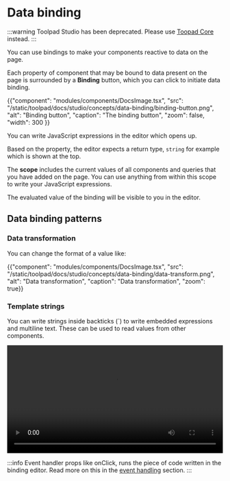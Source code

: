 # Data binding

:::warning
Toolpad Studio has been deprecated. Please use [Toopad Core](/toolpad/) instead.
:::

<p class="description">You can use bindings to make your components reactive to data on the page.</p>

Each property of component that may be bound to data present on the page is surrounded by a **Binding** button, which you can click to initiate data binding.

{{"component": "modules/components/DocsImage.tsx", "src": "/static/toolpad/docs/studio/concepts/data-binding/binding-button.png", "alt": "Binding button", "caption": "The binding button", "zoom": false, "width": 300 }}

You can write JavaScript expressions in the editor which opens up.

Based on the property, the editor expects a return type, `string` for example which is shown at the top.

The **scope** includes the current values of all components and queries that you have added on the page. You can use anything from within this scope to write your JavaScript expressions.

The evaluated value of the binding will be visible to you in the editor.

## Data binding patterns

### Data transformation

You can change the format of a value like:

{{"component": "modules/components/DocsImage.tsx", "src": "/static/toolpad/docs/studio/concepts/data-binding/data-transform.png", "alt": "Data transformation", "caption": "Data transformation", "zoom": true}}

### Template strings

You can write strings inside backticks (`) to write embedded expressions and multiline text. These can be used to read values from other components.

<video controls width="100%" height="auto" alt="button-onclick-js-expression">
  <source src="/static/toolpad/docs/studio/components/button/button-usage.mp4" type="video/mp4">
  Your browser does not support the video tag.
</video>

:::info
Event handler props like onClick, runs the piece of code written in the binding editor. Read more on this in the [event handling](/toolpad/studio/concepts/event-handling/) section.
:::
